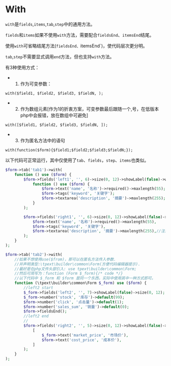 # With

`with`是`fields`,`items`,`tab`,`step`中的通用方法。

`fields`和`items`如果不使用`with`方法，需要配合`fieldsEnd`、`itemsEnd`结尾。

使用`with`可省略结尾方法(`fieldsEnd、`itemsEnd`)，使代码层次更分明。

`tab`,`step`不需要显式调用`end`方法，但也支持`with`方法。

有3种使用方式：

- 1. 作为可变参数：

`with($field1, $field2, $field3, $fieldN, );`

- 2. 作为数组元素[作为1的折衷方案，可变参数最后跟随一个,号，在低版本php中会报错，放在数组中可避免]

`with([$field1, $field2, $field3, $fieldN, ]);`

- 3. 作为匿名方法中的语句

`with(function($form){$field1;$field2;$field3;$fieldN;});`

以下代码可正常运行，其中仅使用了`tab`、`fields`，`step`、`items`也类似。

```php
$form->tab('tab1')->with(
    function () use ($form) {
        $form->fields('left1', '', 6)->size(0, 12)->showLabel(false)->with(
            function () use ($form) {
                $form->text('name', '名称')->required()->maxlength(55);
                $form->tags('keyword', '关键字');
                $form->textarea('description', '摘要')->maxlength(255);
            }
        );

        $form->fields('right1', '', 6)->size(0, 12)->showLabel(false)->with(
            $form->text('name', '名称')->required()->maxlength(55),
            $form->tags('keyword', '关键字'),
            $form->textarea('description', '摘要')->maxlength(255),//注意最后这个,号在低版本php中会报错，删除或者把fields放在[]中作为一个数组
        );
    }
);

$form->tab('tab2')->with(
    //如果不想使用use($from)，那可以在匿名方法传入参数.
    //并声明类型:\tpext\builder\common\Form(方便代码编辑器提示).
    //最好是在php文件头部引入: use tpext\builder\common\Form; 
    //然后可简写为：function (Form $_form){/* code */}
    //以下代码中 $_form 和 $form 是同一个东西，实际中使用其中一种方式即可。
    function (\tpext\builder\common\Form $_form) use ($form) {
        //left2 start
        $_form->fields('left2', '', 7)->showLabel(false)->size(0, 12);
        $_form->number('stock', '库存')->default(99);
        $form->number('click', '点击量')->default(1);
        $form->number('sales_sum', '销量')->default(0);
        $form->fieldsEnd();
        //left2 end
        //
        $form->fields('right2', '', 5)->size(0, 12)->showLabel(false)->with(
            [
                $_form->text('market_price', '市场价'),
                $form->text('cost_price', '成本价'),
            ]
        );
    }
);
```
